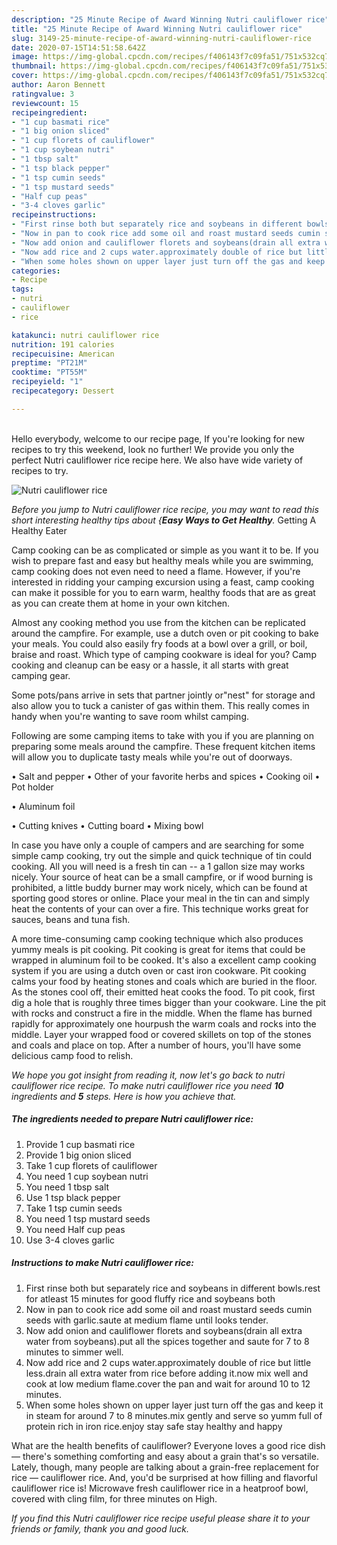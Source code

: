 ```yaml
---
description: "25 Minute Recipe of Award Winning Nutri cauliflower rice"
title: "25 Minute Recipe of Award Winning Nutri cauliflower rice"
slug: 3149-25-minute-recipe-of-award-winning-nutri-cauliflower-rice
date: 2020-07-15T14:51:58.642Z
image: https://img-global.cpcdn.com/recipes/f406143f7c09fa51/751x532cq70/nutri-cauliflower-rice-recipe-main-photo.jpg
thumbnail: https://img-global.cpcdn.com/recipes/f406143f7c09fa51/751x532cq70/nutri-cauliflower-rice-recipe-main-photo.jpg
cover: https://img-global.cpcdn.com/recipes/f406143f7c09fa51/751x532cq70/nutri-cauliflower-rice-recipe-main-photo.jpg
author: Aaron Bennett
ratingvalue: 3
reviewcount: 15
recipeingredient:
- "1 cup basmati rice"
- "1 big onion sliced"
- "1 cup florets of cauliflower"
- "1 cup soybean nutri"
- "1 tbsp salt"
- "1 tsp black pepper"
- "1 tsp cumin seeds"
- "1 tsp mustard seeds"
- "Half cup peas"
- "3-4 cloves garlic"
recipeinstructions:
- "First rinse both but separately rice and soybeans in different bowls.rest for atleast 15 minutes for good fluffy rice and soybeans both"
- "Now in pan to cook rice add some oil and roast mustard seeds cumin seeds with garlic.saute at medium flame until looks tender."
- "Now add onion and cauliflower florets and soybeans(drain all extra water from soybeans).put all the spices together and saute for 7 to 8 minutes to simmer well."
- "Now add rice and 2 cups water.approximately double of rice but little less.drain all extra water from rice before adding it.now mix well and cook at low medium flame.cover the pan and wait for around 10 to 12 minutes."
- "When some holes shown on upper layer just turn off the gas and keep it in steam for around 7 to 8 minutes.mix gently and serve so yumm full of protein rich in iron rice.enjoy stay safe stay healthy and happy"
categories:
- Recipe
tags:
- nutri
- cauliflower
- rice

katakunci: nutri cauliflower rice 
nutrition: 191 calories
recipecuisine: American
preptime: "PT21M"
cooktime: "PT55M"
recipeyield: "1"
recipecategory: Dessert

---
```

<br>
Hello everybody, welcome to our recipe page, If you're looking for new recipes to try this weekend, look no further! We provide you only the perfect Nutri cauliflower rice recipe here. We also have wide variety of recipes to try.
<br>


![Nutri cauliflower rice](https://img-global.cpcdn.com/recipes/f406143f7c09fa51/751x532cq70/nutri-cauliflower-rice-recipe-main-photo.jpg)

<i>Before you jump to Nutri cauliflower rice recipe, you may want to read this short interesting healthy tips about {<strong>Easy Ways to Get Healthy</strong>.</i>
Getting A Healthy Eater

    
Camp cooking can be as complicated or simple as you want it to be. If you wish to prepare fast and easy but healthy meals while you are swimming, camp cooking does not even need to need a flame. However, if you're interested in ridding your camping excursion using a feast, camp cooking can make it possible for you to earn warm, healthy foods that are as great as you can create them at home in your own kitchen.

 Almost any cooking method you use from the kitchen can be replicated around the campfire. For example, use a dutch oven or pit cooking to bake your meals. You could also easily fry foods at a bowl over a grill, or boil, braise and roast. Which type of camping cookware is ideal for you? Camp cooking and cleanup can be easy or a hassle, it all starts with great camping gear.

Some pots/pans arrive in sets that partner jointly or"nest" for storage and also allow you to tuck a canister of gas within them. This really comes in handy when you're wanting to save room whilst camping.

Following are some camping items to take with you if you are planning on preparing some meals around the campfire. These frequent kitchen items will allow you to duplicate tasty meals while you're out of doorways.

• Salt and pepper
• Other of your favorite herbs and spices
• Cooking oil
• Pot holder

• Aluminum foil

• Cutting knives
• Cutting board
• Mixing bowl


In case you have only a couple of campers and are searching for some simple camp cooking, try out the simple and quick technique of tin could cooking. All you will need is a fresh tin can -- a 1 gallon size may works nicely. Your source of heat can be a small campfire, or if wood burning is prohibited, a little buddy burner may work nicely, which can be found at sporting good stores or online. Place your meal in the tin can and simply heat the contents of your can over a fire.  This technique works great for sauces, beans and tuna fish.

A more time-consuming camp cooking technique which also produces yummy meals is pit cooking. Pit cooking is great for items that could be wrapped in aluminum foil to be cooked.  It's also a excellent camp cooking system if you are using a dutch oven or cast iron cookware. Pit cooking calms your food by heating stones and coals which are buried in the floor. As the stones cool off, their emitted heat cooks the food. To pit cook, first dig a hole that is roughly three times bigger than your cookware. Line the pit with rocks and construct a fire in the middle. When the flame has burned rapidly for approximately one hourpush the warm coals and rocks into the middle. Layer your wrapped food or covered skillets on top of the stones and coals and place on top. After a number of hours, you'll have some delicious camp food to relish.


<i>We hope you got insight from reading it, now let's go back to nutri cauliflower rice recipe. To make nutri cauliflower rice you need <strong>10</strong> ingredients and <strong>5</strong> steps. Here is how you achieve that.
</i>

##### The ingredients needed to prepare Nutri cauliflower rice:

1. Provide 1 cup basmati rice
1. Provide 1 big onion sliced
1. Take 1 cup florets of cauliflower
1. You need 1 cup soybean nutri
1. You need 1 tbsp salt
1. Use 1 tsp black pepper
1. Take 1 tsp cumin seeds
1. You need 1 tsp mustard seeds
1. You need Half cup peas
1. Use 3-4 cloves garlic


##### Instructions to make Nutri cauliflower rice:

1. First rinse both but separately rice and soybeans in different bowls.rest for atleast 15 minutes for good fluffy rice and soybeans both
1. Now in pan to cook rice add some oil and roast mustard seeds cumin seeds with garlic.saute at medium flame until looks tender.
1. Now add onion and cauliflower florets and soybeans(drain all extra water from soybeans).put all the spices together and saute for 7 to 8 minutes to simmer well.
1. Now add rice and 2 cups water.approximately double of rice but little less.drain all extra water from rice before adding it.now mix well and cook at low medium flame.cover the pan and wait for around 10 to 12 minutes.
1. When some holes shown on upper layer just turn off the gas and keep it in steam for around 7 to 8 minutes.mix gently and serve so yumm full of protein rich in iron rice.enjoy stay safe stay healthy and happy


What are the health benefits of cauliflower? Everyone loves a good rice dish — there&#39;s something comforting and easy about a grain that&#39;s so versatile. Lately, though, many people are talking about a grain-free replacement for rice — cauliflower rice. And, you&#39;d be surprised at how filling and flavorful cauliflower rice is! Microwave fresh cauliflower rice in a heatproof bowl, covered with cling film, for three minutes on High. 

<i>If you find this Nutri cauliflower rice recipe useful please share it to your friends or family, thank you and good luck.</i>
